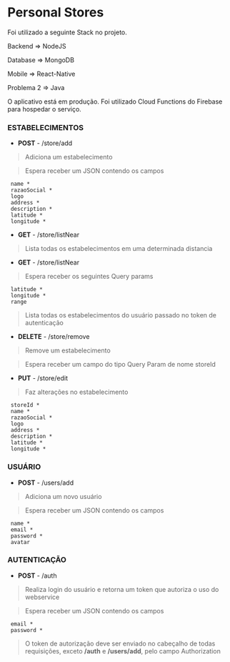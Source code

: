 # Personal Stores
Foi utilizado a seguinte Stack no projeto.

Backend => NodeJS

Database => MongoDB

Mobile => React-Native

Problema 2 => Java

O aplicativo está em produção. Foi utilizado Cloud Functions do Firebase para hospedar o serviço.

### ESTABELECIMENTOS
+ **POST** - /store/add

> Adiciona um estabelecimento

> Espera receber um JSON contendo os campos

```
 name *
 razaoSocial *
 logo
 address *
 description *
 latitude *
 longitude *
```

+ **GET** - /store/listNear

> Lista todas os estabelecimentos em uma determinada distancia

+ **GET** - /store/listNear

> Espera receber os seguintes Query params

```
 latitude *
 longitude *
 range
```

> Lista todas os estabelecimentos do usuário passado no token de autenticação

+ **DELETE** - /store/remove

> Remove um estabelecimento 

> Espera receber um campo do tipo Query Param de nome storeId

+ **PUT** - /store/edit
> Faz alterações no estabelecimento
```
 storeId *
 name *
 razaoSocial *
 logo
 address *
 description *
 latitude *
 longitude *
```

### USUÁRIO
+ **POST** - /users/add

> Adiciona um novo usuário

> Espera receber um JSON contendo os campos

```
 name *
 email *
 password *
 avatar
```

### AUTENTICAÇÃO
+ **POST** - /auth

> Realiza login do usuário e retorna um token que autoriza o uso do webservice

> Espera receber um JSON contendo os campos

```
 email *
 password *
```

> O token de autorização deve ser enviado no cabeçalho de todas requisições, exceto **/auth** e **/users/add**, pelo campo Authorization
